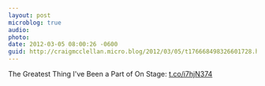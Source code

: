 ```yaml
---
layout: post
microblog: true
audio: 
photo: 
date: 2012-03-05 08:00:26 -0600
guid: http://craigmcclellan.micro.blog/2012/03/05/t176668498326601728.html
---
```

The Greatest Thing I've Been a Part of On Stage: [t.co/i7hjN374](http://t.co/i7hjN374)
